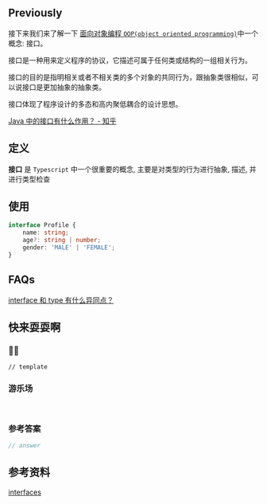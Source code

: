 ## Previously

接下来我们来了解一下 [面向对象编程 `OOP(object oriented programming)`](https://en.wikipedia.org/wiki/Object-oriented_programming)中一个概念: 接口。

接口是一种用来定义程序的协议，它描述可属于任何类或结构的一组相关行为。

接口的目的是指明相关或者不相关类的多个对象的共同行为，跟抽象类很相似，可以说接口是更加抽象的抽象类。

接口体现了程序设计的多态和高内聚低耦合的设计思想。

[Java 中的接口有什么作用？ - 知乎](https://www.zhihu.com/question/20111251)

## 定义 <Badge text='WIP' type='warning' />

**接口** 是 `Typescript` 中一个很重要的概念, 主要是对类型的行为进行抽象, 描述, 并进行类型检查

## 使用

```ts
interface Profile {
	name: string;
	age?: string | number;
	gender: 'MALE' | 'FEMALE';
}
```

## FAQs

[interface 和 type 有什么异同点？](../faqs/interface-vs-type.md)
## 快来耍耍啊

### 🌰🌰

<!-- 题目 -->

```
// template
```

### 游乐场

<br />

<Editor
  value='// enjoy yourself'
/>

### 参考答案

```ts
// answer
```

## 参考资料

[interfaces](https://basarat.gitbook.io/typescript/type-system/interfaces)

